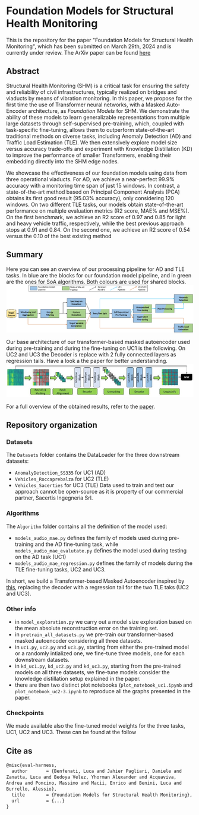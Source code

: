 # Foundation Models for Structural Health Monitoring
This is the repository for the paper "Foundation Models for Structural Health Monitoring", which has been submitted on March 29th, 2024 and is currently under review. The ArXiv paper can be found [here](link)

## Abstract
Structural Health Monitoring (SHM) is a critical task for ensuring the safety and reliability of civil infrastructures, typically realized on bridges and viaducts by means of vibration monitoring.
In this paper, we propose for the first time the use of Transformer neural networks, with a Masked Auto-Encoder architecture, as *Foundation Models* for SHM. We demonstrate the ability of these models to learn generalizable representations from multiple large datasets through self-supervised pre-training, which, coupled with task-specific fine-tuning, allows them to outperform state-of-the-art traditional methods on diverse tasks, including Anomaly Detection (AD) and Traffic Load Estimation (TLE). We then extensively explore model size versus accuracy trade-offs and experiment with Knowledge Distillation (KD) to improve the performance of smaller Transformers, enabling their embedding directly into the SHM edge nodes.

We showcase the effectiveness of our foundation models using data from three operational viaducts. For AD, we achieve a near-perfect 99.9\% accuracy with a monitoring time span of just 15 windows. In contrast, a state-of-the-art method based on Principal Component Analysis (PCA) obtains its first good result (95.03\% accuracy), only considering 120 windows. On two different TLE tasks, our models obtain state-of-the-art performance on multiple evaluation metrics (R2 score, MAE\% and MSE\%). On the first benchmark, we achieve an R2 score of 0.97 and 0.85 for light and heavy vehicle traffic, respectively, while the best previous approach stops at 0.91 and 0.84. On the second one, we achieve an R2 score of 0.54 versus the 0.10 of the best existing method

## Summary 
Here you can see an overview of our processing pipeline for AD and TLE tasks. In blue are the blocks for our foundation model pipeline, and in green are the ones for SoA algorithms. Both colours are used for shared blocks. 
![](images/processing_pipeline.png)

Our base architecture of our transformer-based masked autoencoder used during pre-training and during the fine-tuning on UC1 is the following. On UC2 and UC3 the Decoder is replace with 2 fully connected layers as regression tails. Have a look a the paper for better understanding.
![](images/base_model.jpg)

For a full overview of the obtained results, refer to the [paper](link).


## Repository organization
### Datasets
The `Datasets` folder contains the DataLoader for the three downstream datasets: 
- `AnomalyDetection_SS335` for UC1 (AD)
- `Vehicles_Roccaprebalza` for UC2 (TLE)
- `Vehicles_Sacerties` for UC3 (TLE)
Data used to train and test our approach cannot be open-source as it is property of our commercial partner, Sacertis Ingegneria Srl.

### Algorithms
The `Algorithm` folder contains all the definition of the model used: 
- `models_audio_mae.py` defines the family of models used during pre-training and the AD fine-tuning task, while `models_audio_mae_evalutate.py` defines the model used during testing on the AD task (UC1)
- `models_audio_mae_regression.py` defines the family of models during the TLE fine-tuning tasks, UC2 and UC3.

In short, we build a Transformer-based Masked Autoencoder inspired by [this](https://arxiv.org/abs/2207.06405), replacing the decoder with a regression tail for the two TLE taks (UC2 and UC3).

### Other info
- in `model_exploration.py` we carry out a model size exploration based on the mean absolute reconstruction error on the training set.
- in `pretrain_all_datasets.py`  we pre-train our transformer-based masked autoencoder considering all three datasets.
- in `uc1.py`, `uc2.py` and `uc3.py`, starting from either the pre-trained model or a randomly intialized one, we fine-tune three models, one for each downstream datasets. 
- in `kd_uc1.py`, `kd_uc2.py` and `kd_uc3.py`, starting from the pre-trained models on all three datasets, we fine-tune models consider the knowledge distillation setup explained in the paper.
- there are then two distinct plot notebooks (`plot_notebook_uc1.ipynb` and `plot_notebook_uc2-3.ipynb` to reproduce all the graphs presented in the paper.

### Checkpoints
We made available also the fine-tuned model weights for the three tasks, UC1, UC2 and UC3. These can be found at the follow

## Cite as
```
@misc{eval-harness,
  author       = {Benfenati, Luca and Jahier Pagliari, Daniele and Zanatta, Luca and Bedoya Velez, Yhorman Alexander and Acquaviva, Andrea and Poncino, Massimo and Macii, Enrico and Benini, Luca and Burrello, Alessio},
  title        = {Foundation Models for Structural Health Monitoring},
  url          = {...}
}
```
